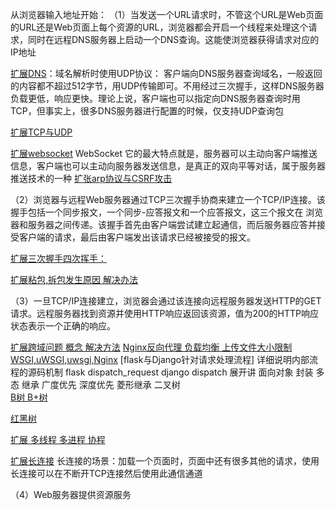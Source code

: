 从浏览器输入地址开始：
（1）当发送一个URL请求时，不管这个URL是Web页面的URL还是Web页面上每个资源的URL，浏览器都会开启一个线程来处理这个请求，同时在远程DNS服务器上启动一个DNS查询。这能使浏览器获得请求对应的IP地址

[扩展DNS](https://blog.csdn.net/csdn_felix/article/details/80115475)：域名解析时使用UDP协议：
客户端向DNS服务器查询域名，一般返回的内容都不超过512字节，用UDP传输即可。不用经过三次握手，这样DNS服务器负载更低，响应更快。理论上说，客户端也可以指定向DNS服务器查询时用TCP，但事实上，很多DNS服务器进行配置的时候，仅支持UDP查询包

[扩展TCP与UDP](https://blog.csdn.net/striner/article/details/80368790)


[扩展websocket](https://blog.csdn.net/sinat_31057219/article/details/72872359)
WebSocket 它的最大特点就是，服务器可以主动向客户端推送信息，客户端也可以主动向服务器发送信息，是真正的双向平等对话，属于服务器推送技术的一种
[扩张arp协议与CSRF攻击]()


（2）浏览器与远程Web服务器通过TCP三次握手协商来建立一个TCP/IP连接。该握手包括一个同步报文，一个同步-应答报文和一个应答报文，这三个报文在 浏览器和服务器之间传递。该握手首先由客户端尝试建立起通信，而后服务器应答并接受客户端的请求，最后由客户端发出该请求已经被接受的报文。

[扩展三次握手四次挥手：](https://blog.csdn.net/j18874964028sss/article/details/78299844)


[扩展粘包,拆包发生原因 解决办法](https://www.cnblogs.com/huchong/p/7406226.html#_label7)



（3）一旦TCP/IP连接建立，浏览器会通过该连接向远程服务器发送HTTP的GET请求。远程服务器找到资源并使用HTTP响应返回该资源，值为200的HTTP响应状态表示一个正确的响应。

[扩展跨域问题   概念   解决方法](https://www.cnblogs.com/chenshishuo/p/4919224.html)
[Nginx反向代理 负载均衡 上传文件大小限制]()
[WSGI,uWSGI,uwsgi,Nginx](https://www.v2ex.com/t/375771)
[flask与Django针对请求处理流程] 详细说明内部流程的源码机制
flask dispatch_request
django  dispatch
展开讲 面向对象 封装  多态 继承 广度优先 深度优先  菱形继承  二叉树  
[B树  B+树](https://www.cnblogs.com/vincently/p/4526560.html)

[红黑树](http://www.cnblogs.com/yangecnu/p/Introduce-Red-Black-Tree.html)

[扩展  多线程  多进程   协程]()


[扩展长连接](https://www.cnblogs.com/cswuyg/p/3653263.html)
长连接的场景：加载一个页面时，页面中还有很多其他的请求，使用长连接可以在不断开TCP连接然后使用此通信通道



（4）Web服务器提供资源服务
